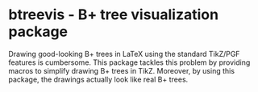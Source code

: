 # btreevis - B+ tree visualization package

Drawing good-looking B+ trees in LaTeX using the standard TikZ/PGF features is cumbersome.
This package tackles this problem by providing macros to simplify drawing B+ trees in TikZ.
Moreover, by using this package, the drawings actually look like real B+ trees.
